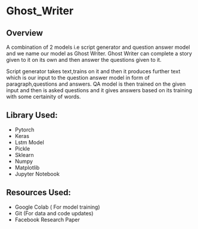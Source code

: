 # Ghost_Writer

## Overview

A combination of 2 models i.e script generator and question answer model and we name our model as Ghost Writer. Ghost Writer can complete a story given to it on its own and then answer the questions given to it.

Script generator takes text,trains on it and then it produces further text which is our input to the question answer model in form of paragraph,questions and answers. QA model is then trained on the given input and then is asked questions and it gives answers based on its training with some certainity of words.

## Library Used:

* Pytorch
* Keras
* Lstm Model
* Pickle
* Sklearn
* Numpy
* Matplotlib
* Jupyter Notebook

## Resources Used:

* Google Colab ( For model training)
* Git (For data and code updates)
* Facebook Research Paper
